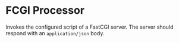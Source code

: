 
# FCGI Processor

Invokes the configured script of a FastCGI server. The server should respond with an `application/json` body.

